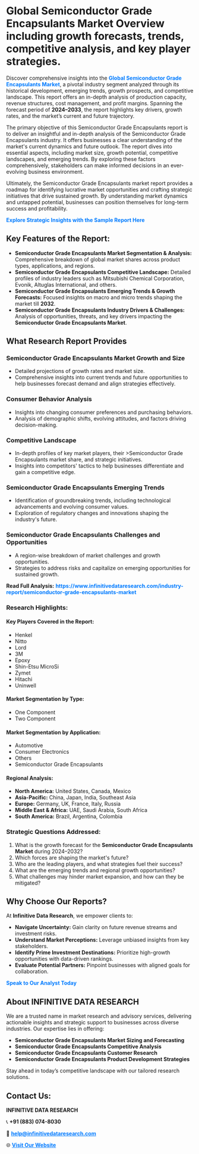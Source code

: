 <h1>Global Semiconductor Grade Encapsulants Market Overview including growth forecasts, trends, competitive analysis, and key player strategies.</h1>
<p>
Discover comprehensive insights into the 
<a href="https://www.infinitivedataresearch.com/industry-report/semiconductor-grade-encapsulants-market" rel="dofollow" style="color: #007BFF; text-decoration: none;"><strong>Global Semiconductor Grade Encapsulants Market</strong></a>, a pivotal industry segment analyzed through its historical development, emerging trends, growth prospects, and competitive landscape. This report offers an in-depth analysis of production capacity, revenue structures, cost management, and profit margins. Spanning the forecast period of <strong>2024–2033</strong>, the report highlights key drivers, growth rates, and the market’s current and future trajectory.
</p>
<p>
The primary objective of this Semiconductor Grade Encapsulants report is to deliver an insightful and in-depth analysis of the Semiconductor Grade Encapsulants industry. It offers businesses a clear understanding of the market's current dynamics and future outlook. The report dives into essential aspects, including market size, growth potential, competitive landscapes, and emerging trends. By exploring these factors comprehensively, stakeholders can make informed decisions in an ever-evolving business environment.
</p>
<p>
Ultimately, the Semiconductor Grade Encapsulants market report provides a roadmap for identifying lucrative market opportunities and crafting strategic initiatives that drive sustained growth. By understanding market dynamics and untapped potential, businesses can position themselves for long-term success and profitability.
</p>
<p>
<a href="https://www.infinitivedataresearch.com/request-sample/reportId=103918" style="color: #007BFF; text-decoration: none;"><strong>Explore Strategic Insights with the Sample Report Here</strong></a>
</p>

<h2>Key Features of the Report:</h2>
<ul>
<li><strong>Semiconductor Grade Encapsulants Market Segmentation & Analysis:</strong> Comprehensive breakdown of global market shares across product types, applications, and regions.</li>
<li><strong>Semiconductor Grade Encapsulants Competitive Landscape:</strong> Detailed profiles of industry leaders such as Mitsubishi Chemical Corporation, Evonik, Altuglas International, and others.</li>
<li><strong>Semiconductor Grade Encapsulants Emerging Trends & Growth Forecasts:</strong> Focused insights on macro and micro trends shaping the market till <strong>2032</strong>.</li>
<li><strong>Semiconductor Grade Encapsulants Industry Drivers & Challenges:</strong> Analysis of opportunities, threats, and key drivers impacting the <strong>Semiconductor Grade Encapsulants Market</strong>.</li>
</ul>

<h2>What Research Report Provides</h2>
<h3>Semiconductor Grade Encapsulants Market Growth and Size</h3>
<ul>
<li>Detailed projections of growth rates and market size.</li>
<li>Comprehensive insights into current trends and future opportunities to help businesses forecast demand and align strategies effectively.</li>
</ul>

<h3>Consumer Behavior Analysis</h3>
<ul>
<li>Insights into changing consumer preferences and purchasing behaviors.</li>
<li>Analysis of demographic shifts, evolving attitudes, and factors driving decision-making.</li>
</ul>

<h3>Competitive Landscape</h3>
<ul>
<li>In-depth profiles of key market players, their >Semiconductor Grade Encapsulants market share, and strategic initiatives.</li>
<li>Insights into competitors' tactics to help businesses differentiate and gain a competitive edge.</li>
</ul>

<h3>Semiconductor Grade Encapsulants Emerging Trends</h3>
<ul>
<li>Identification of groundbreaking trends, including technological advancements and evolving consumer values.</li>
<li>Exploration of regulatory changes and innovations shaping the industry's future.</li>
</ul>

<h3>Semiconductor Grade Encapsulants Challenges and Opportunities</h3>
<ul>
<li>A region-wise breakdown of market challenges and growth opportunities.</li>
<li>Strategies to address risks and capitalize on emerging opportunities for sustained growth.</li>
</ul>
<p><strong>Read Full Analysis:</strong> <a href="https://www.infinitivedataresearch.com/industry-report/semiconductor-grade-encapsulants-market" rel="dofollow" style="color: #007BFF; text-decoration: none;"><strong>https://www.infinitivedataresearch.com/industry-report/semiconductor-grade-encapsulants-market</strong></a></p>
<h3>Research Highlights:</h3>
<h4>Key Players Covered in the Report:</h4>
<ul><li>Henkel</li><li>Nitto</li><li>Lord</li><li>3M</li><li>Epoxy</li><li>Shin-Etsu MicroSi</li><li>Zymet</li><li>Hitachi</li><li>Uninwell</li></ul>
<h4>Market Segmentation by Type:</h4>
<ul><li>One Component</li><li>Two Component</li></ul>
<h4>Market Segmentation by Application:</h4>
<ul><li>Automotive</li><li>Consumer Electronics</li><li>Others</li><li>Semiconductor Grade Encapsulants</li></ul>

<h4>Regional Analysis:</h4>
<ul>
<li><strong>North America:</strong> United States, Canada, Mexico</li>
<li><strong>Asia-Pacific:</strong> China, Japan, India, Southeast Asia</li>
<li><strong>Europe:</strong> Germany, UK, France, Italy, Russia</li>
<li><strong>Middle East & Africa:</strong> UAE, Saudi Arabia, South Africa</li>
<li><strong>South America:</strong> Brazil, Argentina, Colombia</li>
</ul>

<h3>Strategic Questions Addressed:</h3>
<ol>
<li>What is the growth forecast for the <strong>Semiconductor Grade Encapsulants Market</strong> during 2024–2032?</li>
<li>Which forces are shaping the market's future?</li>
<li>Who are the leading players, and what strategies fuel their success?</li>
<li>What are the emerging trends and regional growth opportunities?</li>
<li>What challenges may hinder market expansion, and how can they be mitigated?</li>
</ol>

<h2>Why Choose Our Reports?</h2>
<p>At <strong>Infinitive Data Research</strong>, we empower clients to:</p>
<ul>
<li><strong>Navigate Uncertainty:</strong> Gain clarity on future revenue streams and investment risks.</li>
<li><strong>Understand Market Perceptions:</strong> Leverage unbiased insights from key stakeholders.</li>
<li><strong>Identify Prime Investment Destinations:</strong> Prioritize high-growth opportunities with data-driven rankings.</li>
<li><strong>Evaluate Potential Partners:</strong> Pinpoint businesses with aligned goals for collaboration.</li>
</ul>
<p><a href="https://www.infinitivedataresearch.com/industry-report/semiconductor-grade-encapsulants-market" rel="dofollow" style="color: #007BFF; text-decoration: none;"><strong>Speak to Our Analyst Today</strong></a></p>

<h2>About INFINITIVE DATA RESEARCH</h2>
<p>We are a trusted name in market research and advisory services, delivering actionable insights and strategic support to businesses across diverse industries. Our expertise lies in offering:</p>
<ul>
<li><strong>Semiconductor Grade Encapsulants Market Sizing and Forecasting</strong></li>
<li><strong>Semiconductor Grade Encapsulants Competitive Analysis</strong></li>
<li><strong>Semiconductor Grade Encapsulants Customer Research</strong></li>
<li><strong>Semiconductor Grade Encapsulants Product Development Strategies</strong></li>
</ul>
<p>Stay ahead in today’s competitive landscape with our tailored research solutions.</p>

<h2>Contact Us:</h2>
<p><strong>INFINITIVE DATA RESEARCH</strong></p>
<p>📞 <strong>+91 (883) 074-8030</strong></p>
<p>📧 <strong><a href="mailto:help@infinitivedataresearch.com" style="color: #007BFF;">help@infinitivedataresearch.com</a></strong></p>
<p>🌐 <strong><a href="https://www.infinitivedataresearch.com" rel="dofollow" style="color: #007BFF;">Visit Our Website</a></strong></p>